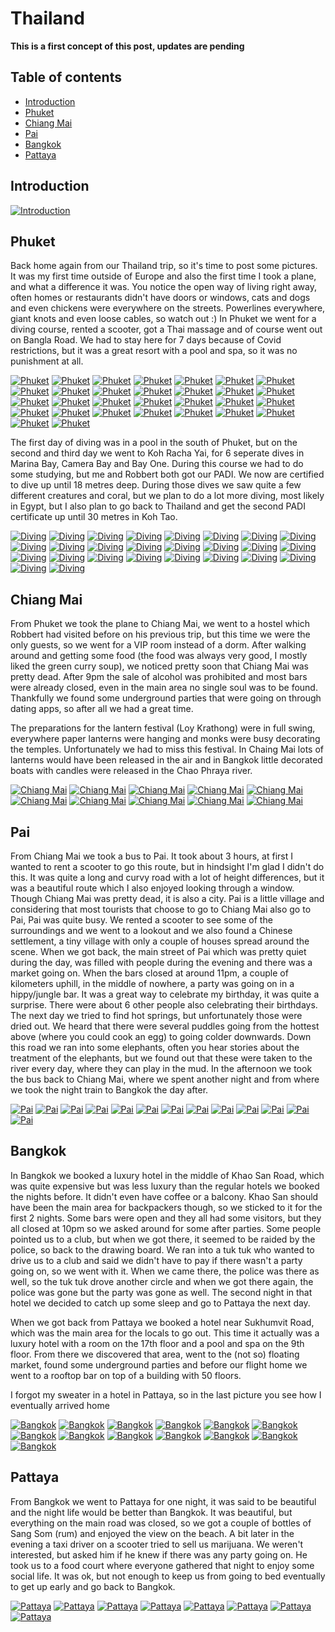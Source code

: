 # Thailand

**This is a first concept of this post, updates are pending**

## Table of contents

* [Introduction](#introduction)
* [Phuket](#phuket)
* [Chiang Mai](#chiang-mai)
* [Pai](#pai)
* [Bangkok](#bangkok)
* [Pattaya](#pattaya)

## Introduction

[![Introduction](/data/blogs/thailand/images/thumbs/01_phuket_01.jpg)](/data/blogs/thailand/images/01_phuket_01.jpg)

## Phuket

Back home again from our Thailand trip, so it's time to post some pictures. It was my first time outside of Europe and also the first time I took a plane, and what a difference it was. You notice the open way of living right away, often homes or restaurants didn't have doors or windows, cats and dogs and even chickens were everywhere on the streets. Powerlines everywhere, giant knots and even loose cables, so watch out :) In Phuket we went for a diving course, rented a scooter, got a Thai massage and of course went out on Bangla Road. We had to stay here for 7 days because of Covid restrictions, but it was a great resort with a pool and spa, so it was no punishment at all.

[![Phuket](/data/blogs/thailand/images/thumbs/01_phuket_03.jpg)](/data/blogs/thailand/images/01_phuket_03.jpg)
[![Phuket](/data/blogs/thailand/images/thumbs/01_phuket_05.jpg)](/data/blogs/thailand/images/01_phuket_05.jpg)
[![Phuket](/data/blogs/thailand/images/thumbs/01_phuket_06.jpg)](/data/blogs/thailand/images/01_phuket_06.jpg)
[![Phuket](/data/blogs/thailand/images/thumbs/01_phuket_07.jpg)](/data/blogs/thailand/images/01_phuket_07.jpg)
[![Phuket](/data/blogs/thailand/images/thumbs/01_phuket_10.jpg)](/data/blogs/thailand/images/01_phuket_10.jpg)
[![Phuket](/data/blogs/thailand/images/thumbs/01_phuket_11.jpg)](/data/blogs/thailand/images/01_phuket_11.jpg)
[![Phuket](/data/blogs/thailand/images/thumbs/01_phuket_14.jpg)](/data/blogs/thailand/images/01_phuket_14.jpg)
[![Phuket](/data/blogs/thailand/images/thumbs/01_phuket_16.jpg)](/data/blogs/thailand/images/01_phuket_16.jpg)
[![Phuket](/data/blogs/thailand/images/thumbs/01_phuket_19.jpg)](/data/blogs/thailand/images/01_phuket_19.jpg)
[![Phuket](/data/blogs/thailand/images/thumbs/01_phuket_21.jpg)](/data/blogs/thailand/images/01_phuket_21.jpg)
[![Phuket](/data/blogs/thailand/images/thumbs/01_phuket_23.jpg)](/data/blogs/thailand/images/01_phuket_23.jpg)
[![Phuket](/data/blogs/thailand/images/thumbs/01_phuket_25.jpg)](/data/blogs/thailand/images/01_phuket_25.jpg)
[![Phuket](/data/blogs/thailand/images/thumbs/01_phuket_27.jpg)](/data/blogs/thailand/images/01_phuket_27.jpg)
[![Phuket](/data/blogs/thailand/images/thumbs/01_phuket_28.jpg)](/data/blogs/thailand/images/01_phuket_28.jpg)
[![Phuket](/data/blogs/thailand/images/thumbs/01_phuket_31.jpg)](/data/blogs/thailand/images/01_phuket_31.jpg)
[![Phuket](/data/blogs/thailand/images/thumbs/01_phuket_32.jpg)](/data/blogs/thailand/images/01_phuket_32.jpg)
[![Phuket](/data/blogs/thailand/images/thumbs/01_phuket_35.jpg)](/data/blogs/thailand/images/01_phuket_35.jpg)
[![Phuket](/data/blogs/thailand/images/thumbs/01_phuket_40.jpg)](/data/blogs/thailand/images/01_phuket_40.jpg)
[![Phuket](/data/blogs/thailand/images/thumbs/01_phuket_42.jpg)](/data/blogs/thailand/images/01_phuket_42.jpg)
[![Phuket](/data/blogs/thailand/images/thumbs/01_phuket_48.jpg)](/data/blogs/thailand/images/01_phuket_48.jpg)
[![Phuket](/data/blogs/thailand/images/thumbs/01_phuket_53.jpg)](/data/blogs/thailand/images/01_phuket_53.jpg)
[![Phuket](/data/blogs/thailand/images/thumbs/01_phuket_55.jpg)](/data/blogs/thailand/images/01_phuket_55.jpg)
[![Phuket](/data/blogs/thailand/images/thumbs/01_phuket_58.jpg)](/data/blogs/thailand/images/01_phuket_58.jpg)
[![Phuket](/data/blogs/thailand/images/thumbs/01_phuket_62.jpg)](/data/blogs/thailand/images/01_phuket_62.jpg)
[![Phuket](/data/blogs/thailand/images/thumbs/01_phuket_70.jpg)](/data/blogs/thailand/images/01_phuket_70.jpg)
[![Phuket](/data/blogs/thailand/images/thumbs/01_phuket_76.jpg)](/data/blogs/thailand/images/01_phuket_76.jpg)
[![Phuket](/data/blogs/thailand/images/thumbs/01_phuket_79.jpg)](/data/blogs/thailand/images/01_phuket_79.jpg)
[![Phuket](/data/blogs/thailand/images/thumbs/01_phuket_82.jpg)](/data/blogs/thailand/images/01_phuket_82.jpg)
[![Phuket](/data/blogs/thailand/images/thumbs/01_phuket_83.jpg)](/data/blogs/thailand/images/01_phuket_83.jpg)
[![Phuket](/data/blogs/thailand/images/thumbs/01_phuket_84.jpg)](/data/blogs/thailand/images/01_phuket_84.jpg)

The first day of diving was in a pool in the south of Phuket, but on the second and third day we went to Koh Racha Yai, for 6 seperate dives in Marina Bay, Camera Bay and Bay One. During this course we had to do some studying, but me and Robbert both got our PADI. We now are certified to dive up until 18 metres deep. During those dives we saw quite a few different creatures and coral, but we plan to do a lot more diving, most likely in Egypt, but I also plan to go back to Thailand and get the second PADI certificate up until 30 metres in Koh Tao.

[![Diving](/data/blogs/thailand/images/thumbs/02_koh-racha-yai_001.jpg)](/data/blogs/thailand/images/02_koh-racha-yai_001.jpg)
[![Diving](/data/blogs/thailand/images/thumbs/02_koh-racha-yai_009.jpg)](/data/blogs/thailand/images/02_koh-racha-yai_009.jpg)
[![Diving](/data/blogs/thailand/images/thumbs/02_koh-racha-yai_015.jpg)](/data/blogs/thailand/images/02_koh-racha-yai_015.jpg)
[![Diving](/data/blogs/thailand/images/thumbs/02_koh-racha-yai_016.jpg)](/data/blogs/thailand/images/02_koh-racha-yai_016.jpg)
[![Diving](/data/blogs/thailand/images/thumbs/02_koh-racha-yai_024.jpg)](/data/blogs/thailand/images/02_koh-racha-yai_024.jpg)
[![Diving](/data/blogs/thailand/images/thumbs/02_koh-racha-yai_025.jpg)](/data/blogs/thailand/images/02_koh-racha-yai_025.jpg)
[![Diving](/data/blogs/thailand/images/thumbs/02_koh-racha-yai_027.jpg)](/data/blogs/thailand/images/02_koh-racha-yai_027.jpg)
[![Diving](/data/blogs/thailand/images/thumbs/02_koh-racha-yai_031.jpg)](/data/blogs/thailand/images/02_koh-racha-yai_031.jpg)
[![Diving](/data/blogs/thailand/images/thumbs/02_koh-racha-yai_043.jpg)](/data/blogs/thailand/images/02_koh-racha-yai_043.jpg)
[![Diving](/data/blogs/thailand/images/thumbs/02_koh-racha-yai_045.jpg)](/data/blogs/thailand/images/02_koh-racha-yai_045.jpg)
[![Diving](/data/blogs/thailand/images/thumbs/02_koh-racha-yai_049.jpg)](/data/blogs/thailand/images/02_koh-racha-yai_049.jpg)
[![Diving](/data/blogs/thailand/images/thumbs/02_koh-racha-yai_051.jpg)](/data/blogs/thailand/images/02_koh-racha-yai_051.jpg)
[![Diving](/data/blogs/thailand/images/thumbs/02_koh-racha-yai_060.jpg)](/data/blogs/thailand/images/02_koh-racha-yai_060.jpg)
[![Diving](/data/blogs/thailand/images/thumbs/02_koh-racha-yai_062.jpg)](/data/blogs/thailand/images/02_koh-racha-yai_062.jpg)
[![Diving](/data/blogs/thailand/images/thumbs/02_koh-racha-yai_065.jpg)](/data/blogs/thailand/images/02_koh-racha-yai_065.jpg)
[![Diving](/data/blogs/thailand/images/thumbs/02_koh-racha-yai_069.jpg)](/data/blogs/thailand/images/02_koh-racha-yai_069.jpg)
[![Diving](/data/blogs/thailand/images/thumbs/02_koh-racha-yai_077.jpg)](/data/blogs/thailand/images/02_koh-racha-yai_077.jpg)
[![Diving](/data/blogs/thailand/images/thumbs/02_koh-racha-yai_095.jpg)](/data/blogs/thailand/images/02_koh-racha-yai_095.jpg)
[![Diving](/data/blogs/thailand/images/thumbs/02_koh-racha-yai_096.jpg)](/data/blogs/thailand/images/02_koh-racha-yai_096.jpg)
[![Diving](/data/blogs/thailand/images/thumbs/02_koh-racha-yai_098.jpg)](/data/blogs/thailand/images/02_koh-racha-yai_098.jpg)
[![Diving](/data/blogs/thailand/images/thumbs/02_koh-racha-yai_100.jpg)](/data/blogs/thailand/images/02_koh-racha-yai_100.jpg)
[![Diving](/data/blogs/thailand/images/thumbs/02_koh-racha-yai_103.jpg)](/data/blogs/thailand/images/02_koh-racha-yai_103.jpg)
[![Diving](/data/blogs/thailand/images/thumbs/02_koh-racha-yai_109.jpg)](/data/blogs/thailand/images/02_koh-racha-yai_109.jpg)
[![Diving](/data/blogs/thailand/images/thumbs/02_koh-racha-yai_114.jpg)](/data/blogs/thailand/images/02_koh-racha-yai_114.jpg)
[![Diving](/data/blogs/thailand/images/thumbs/02_koh-racha-yai_118.jpg)](/data/blogs/thailand/images/02_koh-racha-yai_118.jpg)
[![Diving](/data/blogs/thailand/images/thumbs/02_koh-racha-yai_131.jpg)](/data/blogs/thailand/images/02_koh-racha-yai_131.jpg)

## Chiang Mai

From Phuket we took the plane to Chiang Mai, we went to a hostel which Robbert had visited before on his previous trip, but this time we were the only guests, so we went for a VIP room instead of a dorm. After walking around and getting some food (the food was always very good, I mostly liked the green curry soup), we noticed pretty soon that Chiang Mai was pretty dead. After 9pm the sale of alcohol was prohibited and most bars were already closed, even in the main area no single soul was to be found. Thankfully we found some underground parties that were going on through dating apps, so after all we had a great time.

The preparations for the lantern festival (Loy Krathong) were in full swing, everywhere paper lanterns were hanging and monks were busy decorating the temples. Unfortunately we had to miss this festival. In Chaing Mai lots of lanterns would have been released in the air and in Bangkok little decorated boats with candles were released in the Chao Phraya river.

[![Chiang Mai](/data/blogs/thailand/images/thumbs/03_chiang-mai_02.jpg)](/data/blogs/thailand/images/03_chiang-mai_02.jpg)
[![Chiang Mai](/data/blogs/thailand/images/thumbs/03_chiang-mai_04.jpg)](/data/blogs/thailand/images/03_chiang-mai_04.jpg)
[![Chiang Mai](/data/blogs/thailand/images/thumbs/03_chiang-mai_05.jpg)](/data/blogs/thailand/images/03_chiang-mai_05.jpg)
[![Chiang Mai](/data/blogs/thailand/images/thumbs/03_chiang-mai_08.jpg)](/data/blogs/thailand/images/03_chiang-mai_08.jpg)
[![Chiang Mai](/data/blogs/thailand/images/thumbs/03_chiang-mai_10.jpg)](/data/blogs/thailand/images/03_chiang-mai_10.jpg)
[![Chiang Mai](/data/blogs/thailand/images/thumbs/03_chiang-mai_11.jpg)](/data/blogs/thailand/images/03_chiang-mai_11.jpg)
[![Chiang Mai](/data/blogs/thailand/images/thumbs/03_chiang-mai_12.jpg)](/data/blogs/thailand/images/03_chiang-mai_12.jpg)
[![Chiang Mai](/data/blogs/thailand/images/thumbs/03_chiang-mai_13.jpg)](/data/blogs/thailand/images/03_chiang-mai_13.jpg)
[![Chiang Mai](/data/blogs/thailand/images/thumbs/03_chiang-mai_14.jpg)](/data/blogs/thailand/images/03_chiang-mai_14.jpg)
[![Chiang Mai](/data/blogs/thailand/images/thumbs/03_chiang-mai_16.jpg)](/data/blogs/thailand/images/03_chiang-mai_16.jpg)

## Pai

From Chiang Mai we took a bus to Pai. It took about 3 hours, at first I wanted to rent a scooter to go this route, but in hindsight I'm glad I didn't do this. It was quite a long and curvy road with a lot of height differences, but it was a beautiful route which I also enjoyed looking through a window. Though Chiang Mai was pretty dead, it is also a city. Pai is a little village and considering that most tourists that choose to go to Chiang Mai also go to Pai, Pai was quite busy. We rented a scooter to see some of the surroundings and we went to a lookout and we also found a Chinese settlement, a tiny village with only a couple of houses spread around the scene. When we got back, the main street of Pai which was pretty quiet during the day, was filled with people during the evening and there was a market going on. When the bars closed at around 11pm, a couple of kilometers uphill, in the middle of nowhere, a party was going on in a hippy/jungle bar. It was a great way to celebrate my birthday, it was quite a surprise. There were about 6 other people also celebrating their birthdays. The next day we tried to find hot springs, but unfortunately those were dried out. We heard that there were several puddles going from the hottest above (where you could cook an egg) to going colder downwards. Down this road we ran into some elephants, often you hear stories about the treatment of the elephants, but we found out that these were taken to the river every day, where they can play in the mud. In the afternoon we took the bus back to Chiang Mai, where we spent another night and from where we took the night train to Bangkok the day after.

[![Pai](/data/blogs/thailand/images/thumbs/04_pai_01.jpg)](/data/blogs/thailand/images/04_pai_01.jpg)
[![Pai](/data/blogs/thailand/images/thumbs/04_pai_04.jpg)](/data/blogs/thailand/images/04_pai_04.jpg)
[![Pai](/data/blogs/thailand/images/thumbs/04_pai_06.jpg)](/data/blogs/thailand/images/04_pai_06.jpg)
[![Pai](/data/blogs/thailand/images/thumbs/04_pai_07.jpg)](/data/blogs/thailand/images/04_pai_07.jpg)
[![Pai](/data/blogs/thailand/images/thumbs/04_pai_08.jpg)](/data/blogs/thailand/images/04_pai_08.jpg)
[![Pai](/data/blogs/thailand/images/thumbs/04_pai_09.jpg)](/data/blogs/thailand/images/04_pai_09.jpg)
[![Pai](/data/blogs/thailand/images/thumbs/04_pai_10.jpg)](/data/blogs/thailand/images/04_pai_10.jpg)
[![Pai](/data/blogs/thailand/images/thumbs/04_pai_13.jpg)](/data/blogs/thailand/images/04_pai_13.jpg)
[![Pai](/data/blogs/thailand/images/thumbs/04_pai_14.jpg)](/data/blogs/thailand/images/04_pai_14.jpg)
[![Pai](/data/blogs/thailand/images/thumbs/04_pai_17.jpg)](/data/blogs/thailand/images/04_pai_17.jpg)
[![Pai](/data/blogs/thailand/images/thumbs/04_pai_18.jpg)](/data/blogs/thailand/images/04_pai_18.jpg)
[![Pai](/data/blogs/thailand/images/thumbs/04_pai_21.jpg)](/data/blogs/thailand/images/04_pai_21.jpg)
[![Pai](/data/blogs/thailand/images/thumbs/04_pai_24.jpg)](/data/blogs/thailand/images/04_pai_24.jpg)

## Bangkok

In Bangkok we booked a luxury hotel in the middle of Khao San Road, which was quite expensive but was less luxury than the regular hotels we booked the nights before. It didn't even have coffee or a balcony. Khao San should have been the main area for backpackers though, so we sticked to it for the first 2 nights. Some bars were open and they all had some visitors, but they all closed at 10pm so we asked around for some after parties. Some people pointed us to a club, but when we got there, it seemed to be raided by the police, so back to the drawing board. We ran into a tuk tuk who wanted to drive us to a club and said we didn't have to pay if there wasn't a party going on, so we went with it. When we came there, the police was there as well, so the tuk tuk drove another circle and when we got there again, the police was gone but the party was gone as well. The second night in that hotel we decided to catch up some sleep and go to Pattaya the next day.

When we got back from Pattaya we booked a hotel near Sukhumvit Road, which was the main area for the locals to go out. This time it actually was a luxury hotel with a room on the 17th floor and a pool and spa on the 9th floor. From there we discovered that area, went to the (not so) floating market, found some underground parties and before our flight home we went to a rooftop bar on top of a building with 50 floors.

I forgot my sweater in a hotel in Pattaya, so in the last picture you see how I eventually arrived home

[![Bangkok](/data/blogs/thailand/images/thumbs/05_bangkok_01.jpg)](/data/blogs/thailand/images/05_bangkok_01.jpg)
[![Bangkok](/data/blogs/thailand/images/thumbs/05_bangkok_03.jpg)](/data/blogs/thailand/images/05_bangkok_03.jpg)
[![Bangkok](/data/blogs/thailand/images/thumbs/05_bangkok_07.jpg)](/data/blogs/thailand/images/05_bangkok_07.jpg)
[![Bangkok](/data/blogs/thailand/images/thumbs/05_bangkok_11.jpg)](/data/blogs/thailand/images/05_bangkok_11.jpg)
[![Bangkok](/data/blogs/thailand/images/thumbs/05_bangkok_13.jpg)](/data/blogs/thailand/images/05_bangkok_13.jpg)
[![Bangkok](/data/blogs/thailand/images/thumbs/05_bangkok_14.jpg)](/data/blogs/thailand/images/05_bangkok_14.jpg)
[![Bangkok](/data/blogs/thailand/images/thumbs/05_bangkok_18.jpg)](/data/blogs/thailand/images/05_bangkok_18.jpg)
[![Bangkok](/data/blogs/thailand/images/thumbs/05_bangkok_22.jpg)](/data/blogs/thailand/images/05_bangkok_22.jpg)
[![Bangkok](/data/blogs/thailand/images/thumbs/05_bangkok_24.jpg)](/data/blogs/thailand/images/05_bangkok_24.jpg)
[![Bangkok](/data/blogs/thailand/images/thumbs/05_bangkok_26.jpg)](/data/blogs/thailand/images/05_bangkok_26.jpg)
[![Bangkok](/data/blogs/thailand/images/thumbs/05_bangkok_28.jpg)](/data/blogs/thailand/images/05_bangkok_28.jpg)
[![Bangkok](/data/blogs/thailand/images/thumbs/05_bangkok_32.jpg)](/data/blogs/thailand/images/05_bangkok_32.jpg)
[![Bangkok](/data/blogs/thailand/images/thumbs/05_bangkok_35.jpg)](/data/blogs/thailand/images/05_bangkok_35.jpg)

## Pattaya

From Bangkok we went to Pattaya for one night, it was said to be beautiful and the night life would be better than Bangkok. It was beautiful, but everything on the main road was closed, so we got a couple of bottles of Sang Som (rum) and enjoyed the view on the beach. A bit later in the evening a taxi driver on a scooter tried to sell us marijuana. We weren't interested, but asked him if he knew if there was any party going on. He took us to a food court where everyone gathered that night to enjoy some social life. It was ok, but not enough to keep us from going to bed eventually to get up early and go back to Bangkok.

[![Pattaya](/data/blogs/thailand/images/thumbs/06_pattaya_01.jpg)](/data/blogs/thailand/images/06_pattaya_01.jpg)
[![Pattaya](/data/blogs/thailand/images/thumbs/06_pattaya_03.jpg)](/data/blogs/thailand/images/06_pattaya_03.jpg)
[![Pattaya](/data/blogs/thailand/images/thumbs/06_pattaya_04.jpg)](/data/blogs/thailand/images/06_pattaya_04.jpg)
[![Pattaya](/data/blogs/thailand/images/thumbs/06_pattaya_07.jpg)](/data/blogs/thailand/images/06_pattaya_07.jpg)
[![Pattaya](/data/blogs/thailand/images/thumbs/06_pattaya_09.jpg)](/data/blogs/thailand/images/06_pattaya_09.jpg)
[![Pattaya](/data/blogs/thailand/images/thumbs/06_pattaya_10.jpg)](/data/blogs/thailand/images/06_pattaya_10.jpg)
[![Pattaya](/data/blogs/thailand/images/thumbs/06_pattaya_11.jpg)](/data/blogs/thailand/images/06_pattaya_11.jpg)
[![Pattaya](/data/blogs/thailand/images/thumbs/06_pattaya_13.jpg)](/data/blogs/thailand/images/06_pattaya_13.jpg)